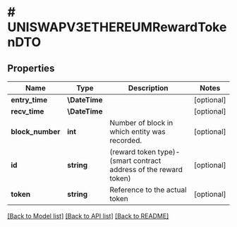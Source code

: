 # # UNISWAPV3ETHEREUMRewardTokenDTO

## Properties

Name | Type | Description | Notes
------------ | ------------- | ------------- | -------------
**entry_time** | **\DateTime** |  | [optional]
**recv_time** | **\DateTime** |  | [optional]
**block_number** | **int** | Number of block in which entity was recorded. | [optional]
**id** | **string** | (reward token type)-(smart contract address of the reward token) | [optional]
**token** | **string** | Reference to the actual token | [optional]

[[Back to Model list]](../../README.md#models) [[Back to API list]](../../README.md#endpoints) [[Back to README]](../../README.md)
